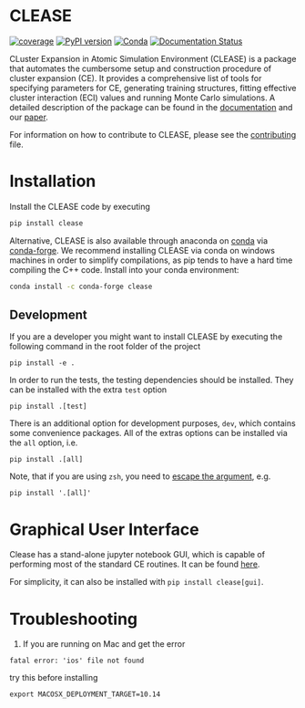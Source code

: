 # CLEASE
[![coverage](https://gitlab.com/computationalmaterials/clease/badges/master/coverage.svg)](https://gitlab.com/computationalmaterials/clease/)
[![PyPI version](https://badge.fury.io/py/clease.svg)](https://badge.fury.io/py/clease)
[![Conda](https://img.shields.io/conda/vn/conda-forge/clease)](https://anaconda.org/conda-forge/clease)
[![Documentation Status](https://readthedocs.org/projects/clease/badge/?version=latest)](https://clease.readthedocs.io/en/latest/?badge=latest)

CLuster Expansion in Atomic Simulation Environment (CLEASE) is a package that automates the cumbersome setup and construction procedure of cluster expansion (CE). It provides a comprehensive list of tools for specifying parameters for CE, generating training structures, fitting effective cluster interaction (ECI) values and running Monte Carlo simulations. A detailed description of the package can be found in the [documentation](https://clease.readthedocs.io/) and our [paper](https://doi.org/10.1088/1361-648X/ab1bbc).

For information on how to contribute to CLEASE, please see the [contributing](CONTRIBUTING.md) file.

# Installation
Install the CLEASE code by executing
```sh
pip install clease
```

Alternative, CLEASE is also available through anaconda on [conda](https://conda.io) via [conda-forge](https://conda-forge.org/).
We recommend installing CLEASE via conda on windows machines in order to simplify compilations, as pip tends to have
a hard time compiling the C++ code. Install into your conda environment:
```sh
conda install -c conda-forge clease
```

## Development

If you are a developer you might want to install CLEASE by executing the following command in the root folder of the project
```
pip install -e .
```
In order to run the tests, the testing dependencies should be installed. They can be installed with the extra
`test` option
```
pip install .[test]
```
There is an additional option for development purposes, `dev`, which contains some convenience packages.
All of the extras options can be installed via the `all` option,
i.e.
```
pip install .[all]
```
Note, that if you are using `zsh`, you need to [escape the argument](https://stackoverflow.com/a/30539963), e.g.
```
pip install '.[all]'
```

# Graphical User Interface

Clease has a stand-alone jupyter notebook GUI, which is capable of performing most
of the standard CE routines. It can be found [here](https://clease-gui.readthedocs.io).

For simplicity, it can also be installed with `pip install clease[gui]`.

# Troubleshooting

1. If you are running on Mac and get the error

```
fatal error: 'ios' file not found
```

try this before installing

```
export MACOSX_DEPLOYMENT_TARGET=10.14
```
